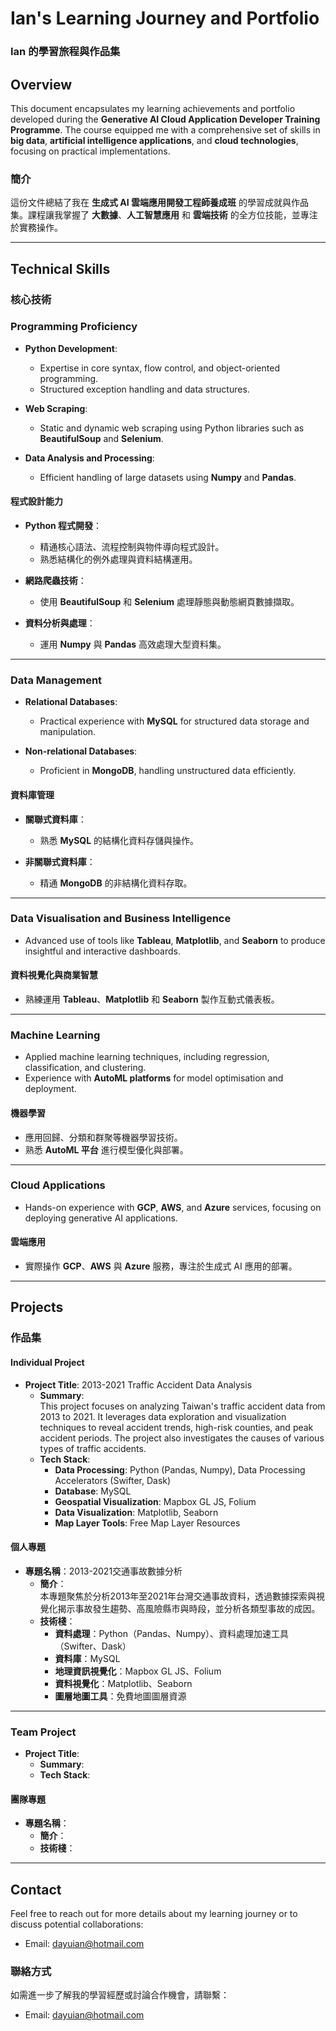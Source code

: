 # Ian's Learning Journey and Portfolio  
### Ian 的學習旅程與作品集

## Overview  
This document encapsulates my learning achievements and portfolio developed during the **Generative AI Cloud Application Developer Training Programme**. The course equipped me with a comprehensive set of skills in **big data**, **artificial intelligence applications**, and **cloud technologies**, focusing on practical implementations.

### 簡介  
這份文件總結了我在 **生成式 AI 雲端應用開發工程師養成班** 的學習成就與作品集。課程讓我掌握了 **大數據**、**人工智慧應用** 和 **雲端技術** 的全方位技能，並專注於實務操作。

---

## Technical Skills  
### 核心技術  

### Programming Proficiency  
- **Python Development**:  
  - Expertise in core syntax, flow control, and object-oriented programming.  
  - Structured exception handling and data structures.  

- **Web Scraping**:  
  - Static and dynamic web scraping using Python libraries such as **BeautifulSoup** and **Selenium**.  

- **Data Analysis and Processing**:  
  - Efficient handling of large datasets using **Numpy** and **Pandas**.  

#### 程式設計能力  
- **Python 程式開發**：  
  - 精通核心語法、流程控制與物件導向程式設計。  
  - 熟悉結構化的例外處理與資料結構運用。  

- **網路爬蟲技術**：  
  - 使用 **BeautifulSoup** 和 **Selenium** 處理靜態與動態網頁數據擷取。  

- **資料分析與處理**：  
  - 運用 **Numpy** 與 **Pandas** 高效處理大型資料集。  

---

### Data Management  
- **Relational Databases**:  
  - Practical experience with **MySQL** for structured data storage and manipulation.  

- **Non-relational Databases**:  
  - Proficient in **MongoDB**, handling unstructured data efficiently.  

#### 資料庫管理  
- **關聯式資料庫**：  
  - 熟悉 **MySQL** 的結構化資料存儲與操作。  

- **非關聯式資料庫**：  
  - 精通 **MongoDB** 的非結構化資料存取。  

---

### Data Visualisation and Business Intelligence  
- Advanced use of tools like **Tableau**, **Matplotlib**, and **Seaborn** to produce insightful and interactive dashboards.  

#### 資料視覺化與商業智慧  
- 熟練運用 **Tableau**、**Matplotlib** 和 **Seaborn** 製作互動式儀表板。  

---

### Machine Learning  
- Applied machine learning techniques, including regression, classification, and clustering.  
- Experience with **AutoML platforms** for model optimisation and deployment.  

#### 機器學習  
- 應用回歸、分類和群聚等機器學習技術。  
- 熟悉 **AutoML 平台** 進行模型優化與部署。  

---

### Cloud Applications  
- Hands-on experience with **GCP**, **AWS**, and **Azure** services, focusing on deploying generative AI applications.  

#### 雲端應用  
- 實際操作 **GCP**、**AWS** 與 **Azure** 服務，專注於生成式 AI 應用的部署。  

---

## Projects  
### 作品集  

#### Individual Project  
- **Project Title**: 2013-2021 Traffic Accident Data Analysis  
  - **Summary**:  
    This project focuses on analyzing Taiwan's traffic accident data from 2013 to 2021. It leverages data exploration and visualization techniques to reveal accident trends, high-risk counties, and peak accident periods. The project also investigates the causes of various types of traffic accidents.  
  - **Tech Stack**:  
    - **Data Processing**: Python (Pandas, Numpy), Data Processing Accelerators (Swifter, Dask)  
    - **Database**: MySQL  
    - **Geospatial Visualization**: Mapbox GL JS, Folium  
    - **Data Visualization**: Matplotlib, Seaborn  
    - **Map Layer Tools**: Free Map Layer Resources


#### 個人專題  
- **專題名稱**：2013-2021交通事故數據分析  
  - **簡介**：  
    本專題聚焦於分析2013年至2021年台灣交通事故資料，透過數據探索與視覺化揭示事故發生趨勢、高風險縣市與時段，並分析各類型事故的成因。  
  - **技術棧**：  
    - **資料處理**：Python（Pandas、Numpy）、資料處理加速工具（Swifter、Dask）  
    - **資料庫**：MySQL  
    - **地理資訊視覺化**：Mapbox GL JS、Folium  
    - **資料視覺化**：Matplotlib、Seaborn  
    - **圖層地圖工具**：免費地圖圖層資源


---

### Team Project  
- **Project Title**: 
  - **Summary**:   
  - **Tech Stack**: 

#### 團隊專題  
- **專題名稱**：
  - **簡介**：  
  - **技術棧**：

---

## Contact  
Feel free to reach out for more details about my learning journey or to discuss potential collaborations:  
- Email: dayuian@hotmail.com  

### 聯絡方式  
如需進一步了解我的學習經歷或討論合作機會，請聯繫：  
- Email: dayuian@hotmail.com  
